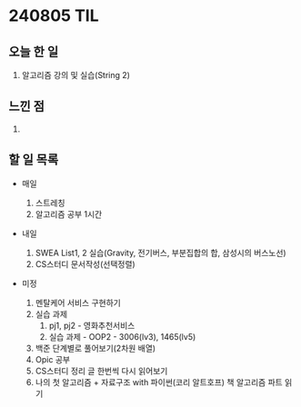 # 240805 TIL

## 오늘 한 일
1. 알고리즘 강의 및 실습(String 2)


## 느낀 점
1. 
   
## 할 일 목록
 - 매일
    1. 스트레칭
    2. 알고리즘 공부 1시간

 - 내일
    1. SWEA List1, 2 실습(Gravity, 전기버스, 부분집합의 합, 삼성시의 버스노선)
    2. CS스터디 문서작성(선택정렬)

 - 미정
    1. 멘탈케어 서비스 구현하기
    2. 실습 과제
        1. pj1, pj2 - 영화추천서비스
        2. 실습 과제 - OOP2 - 3006(lv3), 1465(lv5)
    3. 백준 단계별로 풀어보기(2차원 배열)
    4. Opic 공부
    5. CS스터디 정리 글 한번씩 다시 읽어보기
    6. 나의 첫 알고리즘 + 자료구조 with 파이썬(코리 알트호프) 책 알고리즘 파트 읽기